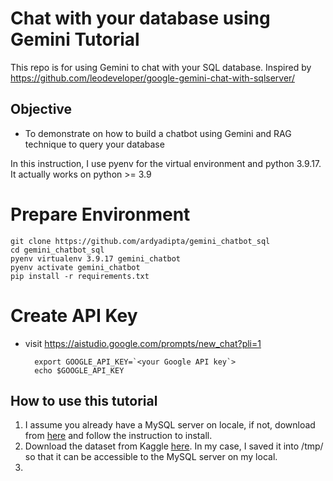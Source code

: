 # Chat with your database using Gemini Tutorial

This repo is for using Gemini to chat with your SQL database.
Inspired by https://github.com/leodeveloper/google-gemini-chat-with-sqlserver/

## Objective

* To demonstrate on how to build a chatbot using Gemini and RAG technique to query your database

In this instruction, I use pyenv for the virtual environment and python 3.9.17. It actually works on python >= 3.9

# Prepare Environment

    git clone https://github.com/ardyadipta/gemini_chatbot_sql
    cd gemini_chatbot_sql
    pyenv virtualenv 3.9.17 gemini_chatbot
    pyenv activate gemini_chatbot
    pip install -r requirements.txt

# Create API Key
* visit https://aistudio.google.com/prompts/new_chat?pli=1

        export GOOGLE_API_KEY=`<your Google API key`>
        echo $GOOGLE_API_KEY

## How to use this tutorial

1. I assume you already have a MySQL server on locale, if not, download from [here](https://dev.mysql.com/downloads/mysql/) and follow the instruction to install.
2. Download the dataset from Kaggle [here](https://www.kaggle.com/datasets/kyanyoga/sample-sales-data?select=sales_data_sample.csv).
In my case, I saved it into /tmp/ so that it can be accessible to the MySQL server on my local.
3. 
